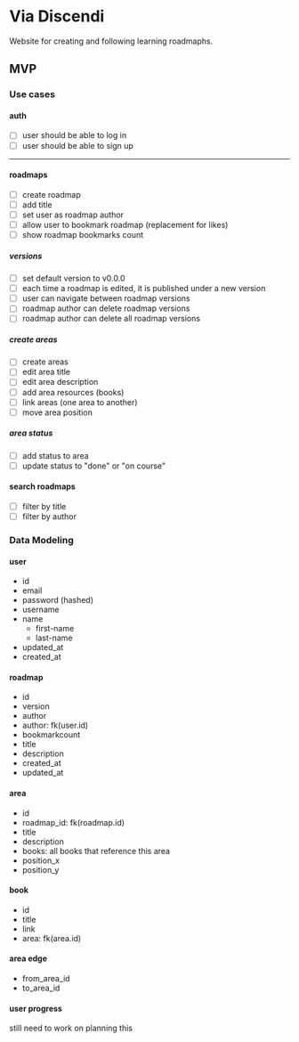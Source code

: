 # Via Discendi

Website for creating and following learning roadmaphs.

## MVP

### Use cases

#### auth
- [ ] user should be able to log in
- [ ] user should be able to sign up
---
#### roadmaps
- [ ] create roadmap
- [ ] add title
- [ ] set user as roadmap author 
- [ ] allow user to bookmark roadmap (replacement for likes)
- [ ] show roadmap bookmarks count
##### versions
- [ ] set default version to v0.0.0
- [ ] each time a roadmap is edited, it is published under a new version
- [ ] user can navigate between roadmap versions
- [ ] roadmap author can delete roadmap versions
- [ ] roadmap author can delete all roadmap versions
##### create areas
- [ ] create areas
- [ ] edit area title
- [ ] edit area description
- [ ] add area resources (books)
- [ ] link areas (one area to another)
- [ ] move area position
##### area status
- [ ] add status to area
- [ ] update status to "done" or "on course"

#### search roadmaps
- [ ] filter by title
- [ ] filter by author

### Data Modeling

#### user
- id
- email
- password (hashed)
- username
- name
    - first-name
    - last-name
- updated_at
- created_at

#### roadmap
- id
- version
- author
- author: fk(user.id)
- bookmarkcount
- title
- description
- created_at
- updated_at

#### area
- id
- roadmap_id: fk(roadmap.id)
- title
- description
- books: all books that reference this area
- position_x
- position_y

#### book
- id
- title
- link
- area: fk(area.id)

#### area edge
- from_area_id
- to_area_id

#### user progress
still need to work on planning this
